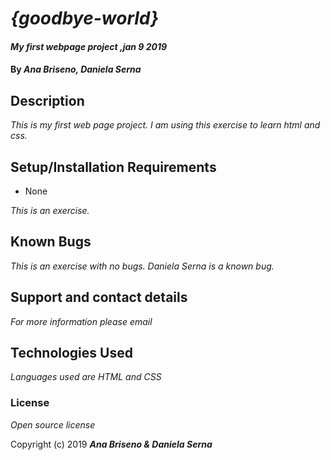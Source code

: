 # _{goodbye-world}_

#### _My first webpage project ,jan 9 2019_

#### By _**Ana Briseno, Daniela Serna**_

## Description

_This is my first web page project. I am using this exercise to learn html and css._

## Setup/Installation Requirements

* None


_This is an exercise._

## Known Bugs

_This is an exercise with no bugs. Daniela Serna is a known bug._

## Support and contact details

_For more information please email_

## Technologies Used

_Languages used are HTML and CSS_

### License

*Open source license*

Copyright (c) 2019 **_Ana Briseno & Daniela Serna_**
